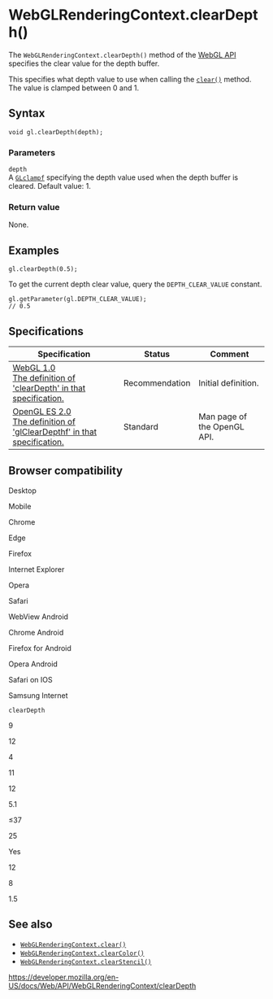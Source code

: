 WebGLRenderingContext.clearDepth()
==================================

The `WebGLRenderingContext.clearDepth()` method of the [WebGL API](../webgl_api) specifies the clear value for the depth buffer.

This specifies what depth value to use when calling the [`clear()`](clear) method. The value is clamped between 0 and 1.

Syntax
------

    void gl.clearDepth(depth);

### Parameters

`depth`  
A [`GLclampf`](../webgl_api/types) specifying the depth value used when the depth buffer is cleared. Default value: 1.

### Return value

None.

Examples
--------

    gl.clearDepth(0.5);

To get the current depth clear value, query the `DEPTH_CLEAR_VALUE` constant.

    gl.getParameter(gl.DEPTH_CLEAR_VALUE);
    // 0.5

Specifications
--------------

<table><thead><tr class="header"><th>Specification</th><th>Status</th><th>Comment</th></tr></thead><tbody><tr class="odd"><td><a href="https://www.khronos.org/registry/webgl/specs/latest/1.0/#5.14.3">WebGL 1.0<br />
<span class="small">The definition of 'clearDepth' in that specification.</span></a></td><td><span class="spec-rec">Recommendation</span></td><td>Initial definition.</td></tr><tr class="even"><td><a href="https://www.khronos.org/opengles/sdk/docs/man/xhtml/glClearDepthf.xml">OpenGL ES 2.0<br />
<span class="small">The definition of 'glClearDepthf' in that specification.</span></a></td><td><span class="spec-standard">Standard</span></td><td>Man page of the OpenGL API.</td></tr></tbody></table>

Browser compatibility
---------------------

Desktop

Mobile

Chrome

Edge

Firefox

Internet Explorer

Opera

Safari

WebView Android

Chrome Android

Firefox for Android

Opera Android

Safari on IOS

Samsung Internet

`clearDepth`

9

12

4

11

12

5.1

≤37

25

Yes

12

8

1.5

See also
--------

-   [`WebGLRenderingContext.clear()`](clear)
-   [`WebGLRenderingContext.clearColor()`](clearcolor)
-   [`WebGLRenderingContext.clearStencil()`](clearstencil)

<a href="https://developer.mozilla.org/en-US/docs/Web/API/WebGLRenderingContext/clearDepth" class="_attribution-link">https://developer.mozilla.org/en-US/docs/Web/API/WebGLRenderingContext/clearDepth</a>
